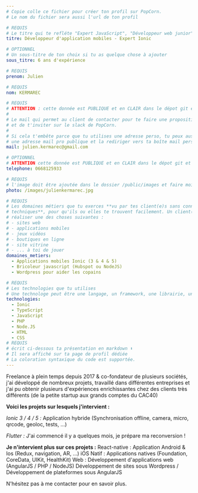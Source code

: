 ```yaml
---
# Copie colle ce fichier pour créer ton profil sur PopCorn.
# Le nom du fichier sera aussi l'url de ton profil

# REQUIS
# Le titre qui te refléte "Expert JavaScript", "Développeur web junior"
titre: Développeur d'application mobiles - Expert Ionic

# OPTIONNEL
# Un sous-titre de ton choix si tu as quelque chose à ajouter
sous_titre: 6 ans d'expérience

# REQUIS
prenom: Julien

# REQUIS
nom: KERMAREC

# REQUIS
# ATTENTION : cette donnée est PUBLIQUE et en CLAIR dans le dépot git et sur le site
#
# Le mail qui permet au client de contacter pour te faire une proposition de projet
# et de t'inviter sur le slack de PopCorn.
#
# Si cela t'embête parce que tu utilises une adresse perso, tu peux aussi te créer
# une adresse mail pro publique et la rediriger vers ta boîte mail perso
mail: julien.kermarec@gmail.com

# OPTIONNEL
# ATTENTION cette donnée est PUBLIQUE et en CLAIR dans le dépot git et sur le site
telephone: 0668125933

# REQUIS
# l'image doit être ajoutée dans le dossier /public/images et faire moins de 100ko ! Sa hauteur affichée sur le site sera de 300px, elle s'adaptera comme elle peut au responsive avec du css.
photo: /images/julienkermarec.jpg

# REQUIS
# Les domaines métiers que tu exerces **vu par tes client(e)s sans connaissances
# techniques**, pour qu'ils ou elles te trouvent facilement. Un client(e) veut par exemple
# réaliser une des choses suivantes :
# - sites web
# - applications mobiles
# - jeux vidéos
# - boutiques en ligne
# - site vitrine
# - ... à toi de jouer
domaines_metiers:
  - Applications mobiles Ionic (3 & 4 & 5)
  - Bricoleur javascript (Hubspot ou NodeJS)
  - Wordpress pour aider les copains

# REQUIS
# Les technologies que tu utilises
# Une technologe peut être une langage, un framework, une librairie, un CMS ...
technologies:
  - Ionic
  - TypeScript
  - JavaScript
  - PHP
  - Node.JS
  - HTML
  - CSS
# REQUIS
# écrit ci-dessous ta présentation en markdown ⬇️
# Il sera affiché sur ta page de profil dédiée
# La coloration syntaxique du code est supportée.
---
```


Freelance à plein temps depuis 2017 & co-fondateur de plusieurs sociétés, j'ai développé de nombreux projets, travaillé dans différentes entreprises et j'ai pu obtenir plusieurs d'expériences enrichissantes chez des clients très différents (de la petite startup aux grands comptes du CAC40)

**Voici les projets sur lesquels j'intervient :**

*Ionic 3 / 4 / 5 :* Application hybride (Synchronisation offline, camera, micro, qrcode, geoloc, tests, ...)

*Flutter :* J'ai commencé il y a quelques mois, je prépare ma reconversion ! 

**Je n'intervient plus sur ces projets :**
React-native : Application Android & Ios (Redux, navigation, AR, ...)
iOS Natif : Applications natives (Foundation, CoreData, UIKit, HealthKit)
Web : Développement d'applications web (AngularJS / PHP / NodeJS)
Développement de sites sous Wordpress / Développement de plateformes sous AngularJS

N'hésitez pas à me contacter pour en savoir plus.